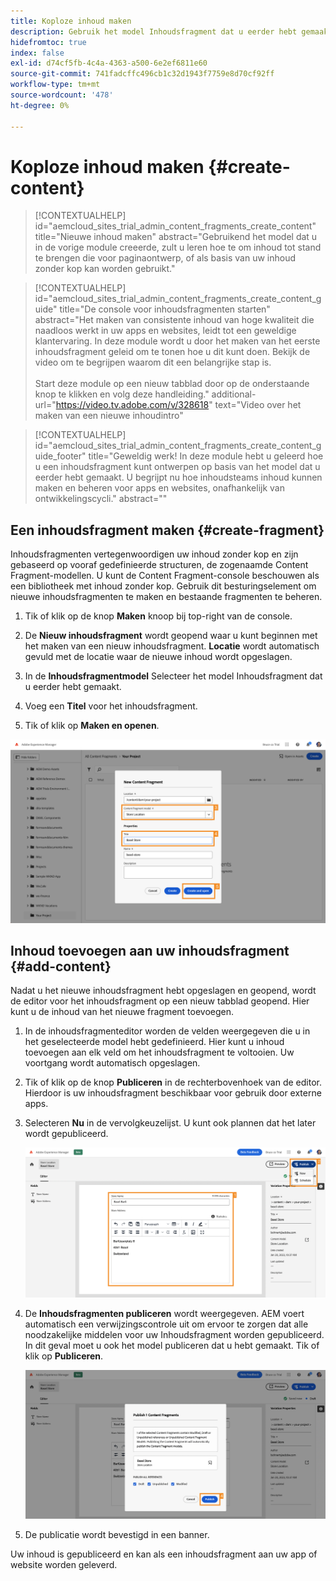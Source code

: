 ```yaml
---
title: Koploze inhoud maken
description: Gebruik het model Inhoudsfragment dat u eerder hebt gemaakt om inhoud te maken die kan worden gebruikt voor het ontwerpen van pagina's of als basis voor inhoud zonder kop.
hidefromtoc: true
index: false
exl-id: d74cf5fb-4c4a-4363-a500-6e2ef6811e60
source-git-commit: 741fadcffc496cb1c32d1943f7759e8d70cf92ff
workflow-type: tm+mt
source-wordcount: '478'
ht-degree: 0%

---
```



# Koploze inhoud maken {#create-content}

>[!CONTEXTUALHELP]
>id="aemcloud_sites_trial_admin_content_fragments_create_content"
>title="Nieuwe inhoud maken"
>abstract="Gebruikend het model dat u in de vorige module creeerde, zult u leren hoe te om inhoud tot stand te brengen die voor paginaontwerp, of als basis van uw inhoud zonder kop kan worden gebruikt."

>[!CONTEXTUALHELP]
>id="aemcloud_sites_trial_admin_content_fragments_create_content_guide"
>title="De console voor inhoudsfragmenten starten"
>abstract="Het maken van consistente inhoud van hoge kwaliteit die naadloos werkt in uw apps en websites, leidt tot een geweldige klantervaring. In deze module wordt u door het maken van het eerste inhoudsfragment geleid om te tonen hoe u dit kunt doen. Bekijk de video om te begrijpen waarom dit een belangrijke stap is.<br><br>Start deze module op een nieuw tabblad door op de onderstaande knop te klikken en volg deze handleiding."
>additional-url="https://video.tv.adobe.com/v/328618" text="Video over het maken van een nieuwe inhoudintro"

>[!CONTEXTUALHELP]
>id="aemcloud_sites_trial_admin_content_fragments_create_content_guide_footer"
>title="Geweldig werk! In deze module hebt u geleerd hoe u een inhoudsfragment kunt ontwerpen op basis van het model dat u eerder hebt gemaakt. U begrijpt nu hoe inhoudsteams inhoud kunnen maken en beheren voor apps en websites, onafhankelijk van ontwikkelingscycli."
>abstract=""

## Een inhoudsfragment maken {#create-fragment}

Inhoudsfragmenten vertegenwoordigen uw inhoud zonder kop en zijn gebaseerd op vooraf gedefinieerde structuren, de zogenaamde Content Fragment-modellen. U kunt de Content Fragment-console beschouwen als een bibliotheek met inhoud zonder kop. Gebruik dit besturingselement om nieuwe inhoudsfragmenten te maken en bestaande fragmenten te beheren.

1. Tik of klik op de knop **Maken** knoop bij top-right van de console.

1. De **Nieuw inhoudsfragment** wordt geopend waar u kunt beginnen met het maken van een nieuw inhoudsfragment. **Locatie** wordt automatisch gevuld met de locatie waar de nieuwe inhoud wordt opgeslagen.

1. In de **Inhoudsfragmentmodel** Selecteer het model Inhoudsfragment dat u eerder hebt gemaakt.

1. Voeg een **Titel** voor het inhoudsfragment.

1. Tik of klik op **Maken en openen**.

![Een nieuw inhoudsfragment maken](assets/do-not-localize/create-content-3-4-5.png)

## Inhoud toevoegen aan uw inhoudsfragment {#add-content}

Nadat u het nieuwe inhoudsfragment hebt opgeslagen en geopend, wordt de editor voor het inhoudsfragment op een nieuw tabblad geopend. Hier kunt u de inhoud van het nieuwe fragment toevoegen.

1. In de inhoudsfragmenteditor worden de velden weergegeven die u in het geselecteerde model hebt gedefinieerd. Hier kunt u inhoud toevoegen aan elk veld om het inhoudsfragment te voltooien. Uw voortgang wordt automatisch opgeslagen.

1. Tik of klik op de knop **Publiceren** in de rechterbovenhoek van de editor. Hierdoor is uw inhoudsfragment beschikbaar voor gebruik door externe apps.

1. Selecteren **Nu** in de vervolgkeuzelijst. U kunt ook plannen dat het later wordt gepubliceerd.

   ![Inhoud maken](assets/do-not-localize/add-content-1-2.png)

1. De **Inhoudsfragmenten publiceren** wordt weergegeven. AEM voert automatisch een verwijzingscontrole uit om ervoor te zorgen dat alle noodzakelijke middelen voor uw Inhoudsfragment worden gepubliceerd. In dit geval moet u ook het model publiceren dat u hebt gemaakt. Tik of klik op **Publiceren**.

   ![Publiceren en referentiecontrole](assets/do-not-localize/publish-4.png)

1. De publicatie wordt bevestigd in een banner.

Uw inhoud is gepubliceerd en kan als een inhoudsfragment aan uw app of website worden geleverd.
